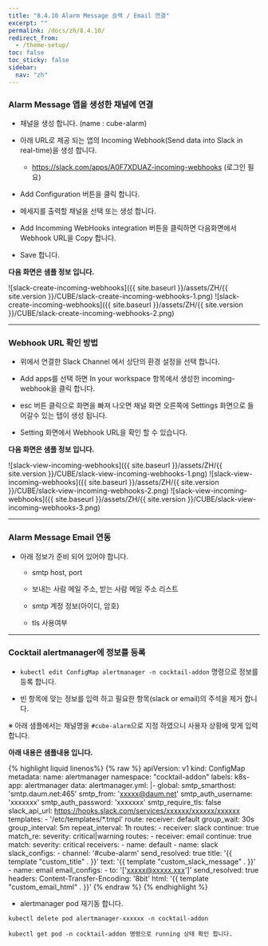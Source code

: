 ```yaml
---
title: "8.4.10 Alarm Message 슬랙 / Email 연결"
excerpt: ""
permalink: /docs/zh/8.4.10/
redirect_from:
  - /theme-setup/
toc: false
toc_sticky: false
sidebar:
  nav: "zh"
---
```



### Alarm Message 앱을 생성한 채널에 연결 

* 채널을 생성 합니다. (name : cube-alarm)

* 아래 URL로 제공 되는 앱의 Incoming Webhook(Send data into Slack in real-time)을 생성 합니다.

  * <https://slack.com/apps/A0F7XDUAZ-incoming-webhooks> (로그인 필요)

* Add Configuration 버튼을 클릭 합니다.

* 메세지를 출력할 채널을 선택 또는 생성 합니다.

* Add Incomming WebHooks integration 버튼을 클릭하면 다음화면에서 Webhook URL을 Copy 합니다.

* Save 합니다. 

**다음 화면은 샘플 정보 입니다.**

![slack-create-incoming-webhooks]({{ site.baseurl }}/assets/ZH/{{ site.version }}/CUBE/slack-create-incoming-webhooks-1.png)
![slack-create-incoming-webhooks]({{ site.baseurl }}/assets/ZH/{{ site.version }}/CUBE/slack-create-incoming-webhooks-2.png)

-----
### Webhook URL 확인 방법

* 위에서 연결한 Slack Channel 에서 상단의 환경 설정을 선택 합니다.

* Add apps를 선택 하면 In your workspace 항목에서 생성한 incoming-webhook을 클릭 합니다.

* esc 버튼 클릭으로 화면을 빠져 나오면 채널 화면 오른쪽에 Settings 화면으로 들어갈수 있는 탭이 생성 됩니다.

* Setting 화면에서 Webhook URL을 확인 할 수 있습니다.

**다음 화면은 샘플 정보 입니다.**


![slack-view-incoming-webhooks]({{ site.baseurl }}/assets/ZH/{{ site.version }}/CUBE/slack-view-incoming-webhooks-1.png)
![slack-view-incoming-webhooks]({{ site.baseurl }}/assets/ZH/{{ site.version }}/CUBE/slack-view-incoming-webhooks-2.png)
![slack-view-incoming-webhooks]({{ site.baseurl }}/assets/ZH/{{ site.version }}/CUBE/slack-view-incoming-webhooks-3.png)

-----
### Alarm Message Email 연동

* 아래 정보가 준비 되어 있어야 합니다.

  * smtp host, port

  * 보내는 사람 메일 주소, 받는 사람 메일 주소 리스트

  * smtp 계정 정보(아이디, 암호)

  * tls 사용여부

-----
### Cocktail alertmanager에 정보를 등록

* `kubectl edit ConfigMap alertmanager -n cocktail-addon` 명령으로 정보를 등록 합니다.

* 빈 항목에 맞는 정보를 입력 하고 필요한 항목(slack or email)의 주석을 제거 합니다.

※ 아래 샘플에서는 채널명을 `#cube-alarm`으로 지정 하였으니 사용자 상황에 맞게 입력 합니다.

**아래 내용은 샘플내용 입니다.**

{% highlight liquid linenos%}
  {% raw %}
apiVersion: v1
kind: ConfigMap
metadata:
  name: alertmanager
  namespace: "cocktail-addon"
  labels:
    k8s-app: alertmanager
data:
  alertmanager.yml: |-
    global:
      smtp_smarthost: 'smtp.daum.net:465'
      smtp_from: 'xxxxx@daum.net'
      smtp_auth_username: 'xxxxxxx'
      smtp_auth_password: 'xxxxxxx'
      smtp_require_tls: false
      slack_api_url: https://hooks.slack.com/services/xxxxxx/xxxxxx/xxxxxx
    templates:
    - '/etc/templates/*.tmpl'
    route:
      receiver: default
      group_wait: 30s
      group_interval: 5m
      repeat_interval: 1h
      routes:
      - receiver: slack
        continue: true
        match_re:
          severity: critical|warning
        routes:
        - receiver: email
          continue: true
          match:
            severity: critical
    receivers:
    - name: default
    - name: slack
      slack_configs:
      - channel: '#cube-alarm'
        send_resolved: true
        title: '{{ template "custom_title" . }}'
        text: '{{ template "custom_slack_message" . }}'
    - name: email
      email_configs:
      - to: '['xxxxx@xxxxx.xxx']'
        send_resolved: true
        headers:
          Content-Transfer-Encoding: '8bit'
        html: '{{ template "custom_email_html" . }}'
  {% endraw %}
{% endhighlight %}

* alertmanager pod 재기동 합니다.

```
kubectl delete pod alertmanager-xxxxxx -n cocktail-addon

kubectl get pod -n cocktail-addon 명령으로 running 상태 확인 합니다.
```